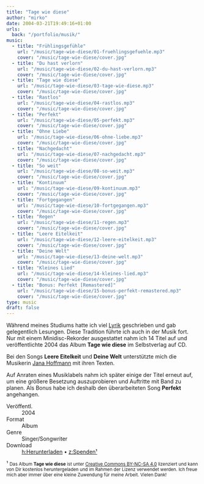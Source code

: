 ```yaml
---
title: "Tage wie diese"
author: "mirko"
date: 2004-03-21T19:49:16+01:00
urls:
  back: "/portfolio/musik/"
music:
  - title: "Frühlingsgefühle"
    url: "/music/tage-wie-diese/01-fruehlingsgefuehle.mp3"
    cover: "/music/tage-wie-diese/cover.jpg"
  - title: "Du hast verlorn"
    url: "/music/tage-wie-diese/02-du-hast-verlorn.mp3"
    cover: "/music/tage-wie-diese/cover.jpg"
  - title: "Tage wie diese"
    url: "/music/tage-wie-diese/03-tage-wie-diese.mp3"
    cover: "/music/tage-wie-diese/cover.jpg"
  - title: "Rastlos"
    url: "/music/tage-wie-diese/04-rastlos.mp3"
    cover: "/music/tage-wie-diese/cover.jpg"
  - title: "Perfekt"
    url: "/music/tage-wie-diese/05-perfekt.mp3"
    cover: "/music/tage-wie-diese/cover.jpg"
  - title: "Ohne Liebe"
    url: "/music/tage-wie-diese/06-ohne-liebe.mp3"
    cover: "/music/tage-wie-diese/cover.jpg"
  - title: "Nachgedacht"
    url: "/music/tage-wie-diese/07-nachgedacht.mp3"
    cover: "/music/tage-wie-diese/cover.jpg"
  - title: "So weit"
    url: "/music/tage-wie-diese/08-so-weit.mp3"
    cover: "/music/tage-wie-diese/cover.jpg"
  - title: "Kontinuum"
    url: "/music/tage-wie-diese/09-kontinuum.mp3"
    cover: "/music/tage-wie-diese/cover.jpg"
  - title: "Fortgegangen"
    url: "/music/tage-wie-diese/10-fortgegangen.mp3"
    cover: "/music/tage-wie-diese/cover.jpg"
  - title: "Regen"
    url: "/music/tage-wie-diese/11-regen.mp3"
    cover: "/music/tage-wie-diese/cover.jpg"
  - title: "Leere Eitelkeit"
    url: "/music/tage-wie-diese/12-leere-eitelkeit.mp3"
    cover: "/music/tage-wie-diese/cover.jpg"
  - title: "Deine Welt"
    url: "/music/tage-wie-diese/13-deine-welt.mp3"
    cover: "/music/tage-wie-diese/cover.jpg"
  - title: "Kleines Lied"
    url: "/music/tage-wie-diese/14-kleines-lied.mp3"
    cover: "/music/tage-wie-diese/cover.jpg"
  - title: "Bonus: Perfekt [Remastered]"
    url: "/music/tage-wie-diese/15-bonus-perfekt-remastered.mp3"
    cover: "/music/tage-wie-diese/cover.jpg"
type: music
draft: false
---
```


Während meines Studiums hatte ich viel [Lyrik](/portfolio/lyrik/) geschrieben und gab gelegentlich Lesungen. Diese Tradition führte ich auch in der Musik fort. Nur mit einem Minidisc-Rekorder ausgestattet nahm ich 14 Titel auf und veröffentlichte 2004 das Album **Tage wie diese** im Selbstverlag auf CD.

Bei den Songs **Leere Eitelkeit** und **Deine Welt** unterstützte mich die Musikerin [Jana Hoffmann](https://www.jana-hoffmann.de) mit ihren Texten.

Auf Anraten eines Musiklabels nahm ich später einige der Titel erneut auf, um eine größere Besetzung auszuprobieren und Auftritte mit Band zu planen. Als Bonus habe ich deshalb den überarbeiteten Song **Perfekt** angehangen.

<dl>
  <dt>Veröffentl.</dt><dd>2004</dd>
  <dt>Format</dt><dd>Album</dd>
  <dt>Genre</dt><dd>Singer/Songwriter</dd>
  <dt>Download</dt><dd><a accesskey="h" href="/music/tage-wie-diese/tage-wie-diese-mirko-schubert.zip">h:Herunterladen</a> &bull; <a accesskey="z" href="https://www.paypal.me/mirkoschubert/5" title="Unterstütze mich!" target="_blank">z:Spenden&sup1;</a></dd>
</dl>

&sup1; <small>Das Album **Tage wie diese** ist unter [Creative Commons BY-NC-SA 4.0](https://creativecommons.org/licenses/by-nc-sa/4.0/) lizenziert und kann von Dir kostenlos heruntergeladen und im Rahmen der Lizenz verwendet werden. Ich freue mich aber immer über eine kleine Zuwendung für meine Arbeit. Vielen Dank!</small>
